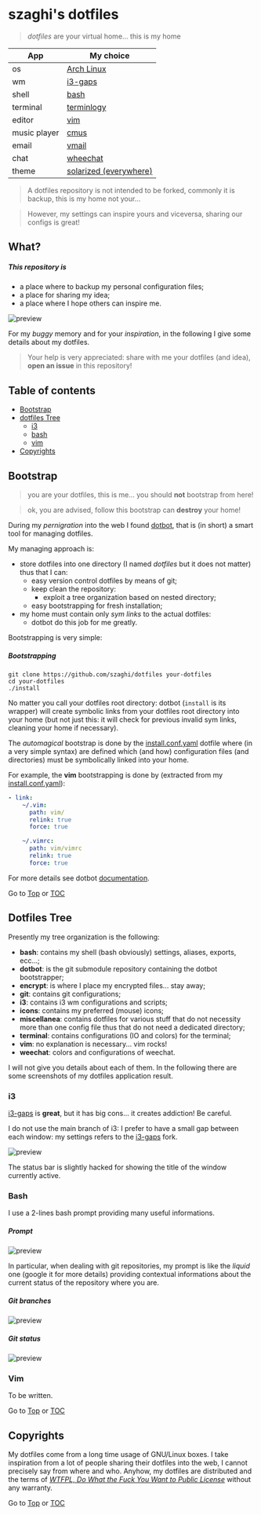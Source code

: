 <a name="top"></a>

# szaghi's dotfiles

> *dotfiles* are your virtual home... this is my home

|App          | My choice                                                      |
|-------------|----------------------------------------------------------------|
|os           | [Arch Linux](www.archlinux.org)                                |
|wm           | [i3-gaps](https://github.com/Airblader/i3)                     |
|shell        | [bash]( http://www.gnu.org/software/bash)                      |
|terminal     | [terminlogy](https://www.enlightenment.org/about-terminology)  |
|editor       | [vim](http://www.vim.org)                                      |
|music player | [cmus](https://cmus.github.io)                                 |
|email        | [vmail](https://github.com/danchoi/vmail)                      |
|chat         | [wheechat](https://weechat.org/)                               |
|theme        | [solarized (everywhere)](http://ethanschoonover.com/solarized) |

> A dotfiles repository is not intended to be forked, commonly it is backup, this is my home not your...

> However, my settings can inspire yours and viceversa, sharing our configs is great!

## What?

##### This repository is

+ a place where to backup my personal configuration files;
+ a place for sharing my idea;
+ a place where I hope others can inspire me.

![preview](screenshots/preview.png)

For my *buggy* memory and for your *inspiration*, in the following I give some details about my dotfiles.

> Your help is very appreciated: share with me your dotfiles (and idea), **open an issue** in this repository!

## Table of contents

- [Bootstrap](#bootstrap)
- [dotfiles Tree](#dotfiles-tree)
  - [i3](#i3)
  - [bash](#bash)
  - [vim](#vim)
- [Copyrights](#copyrights)

## Bootstrap

> you are your dotfiles, this is me... you should **not** bootstrap from here!

> ok, you are advised, follow this bootstrap can **destroy** your home!

During my *pernigration* into the web I found [dotbot](https://github.com/anishathalye/dotbot), that is (in short) a smart tool for managing dotfiles.

My managing approach is:

+ store dotfiles into one directory (I named *dotfiles* but it does not matter) thus that I can:
  + easy version control dotfiles by means of git;
  + keep clean the repository:
    + exploit a tree organization based on nested directory;
  + easy bootstrapping for fresh installation;
+ my home must contain only *sym links* to the actual dotfiles:
  + dotbot do this job for me greatly.

Bootstrapping is very simple:

##### Bootstrapping
```shell
git clone https://github.com/szaghi/dotfiles your-dotfiles
cd your-dotfiles
./install
```
No matter you call your dotfiles root directory: dotbot (`install` is its wrapper) will create symbolic links from your dotfiles root directory into your home (but not just this: it will check for previous invalid sym links, cleaning your home if necessary).

The *automagical* bootstrap is done by the [install.conf.yaml](https://github.com/szaghi/dotfiles/blob/master/install.conf.yaml) dotfile where (in a very simple syntax) are defined which (and how) configuration files (and directories) must be symbolically linked into your home.

For example, the **vim** bootstrapping is done by (extracted from my [install.conf.yaml](https://github.com/szaghi/dotfiles/blob/master/install.conf.yaml)):

```yaml
- link:
    ~/.vim:
      path: vim/
      relink: true
      force: true

    ~/.vimrc:
      path: vim/vimrc
      relink: true
      force: true
```

For more details see dotbot [documentation](https://github.com/anishathalye/dotbot).

Go to [Top](#top) or [TOC](#table-of-contents)

## Dotfiles Tree

Presently my tree organization is the following:

+ **bash**: contains my shell (bash obviously) settings, aliases, exports, ecc...;
+ **dotbot**: is the git submodule repository containing the dotbot bootstrapper;
+ **encrypt**: is where I place my encrypted files... stay away;
+ **git**: contains git configurations;
+ **i3**: contains i3 wm configurations and scripts;
+ **icons**: contains my preferred (mouse) icons;
+ **miscellanea**: contains dotfiles for various stuff that do not necessity more than one config file thus that do not need a dedicated directory;
+ **terminal**: contains configurations (IO and colors) for the terminal;
+ **vim**: no explanation is necessary... vim rocks!
+ **weechat**: colors and configurations of weechat.

I will not give you details about each of them. In the following there are some screenshots of my dotfiles application result.

### i3

[i3-gaps](https://github.com/Airblader/i3) is **great**, but it has big cons... it creates addiction! Be careful.

I do not use the main branch of i3: I prefer to have a small gap between each window: my settings refers to the [i3-gaps](https://github.com/Airblader/i3) fork.

![preview](screenshots/preview.png)

The status bar is slightly hacked for showing the title of the window currently active.

### Bash

I use a 2-lines bash prompt providing many useful informations.

##### Prompt

![preview](screenshots/bash-prompt.png)

In particular, when dealing with git repositories, my prompt is like the *liquid* one (google it for more details) providing contextual informations about the current status of the repository where you are.

##### Git branches

![preview](screenshots/bash-git-branches.png)

##### Git status

![preview](screenshots/bash-git-status.png)

### Vim

To be written.

Go to [Top](#top) or [TOC](#table-of-contents)

## Copyrights

My dotfiles come from a long time usage of GNU/Linux boxes. I take inspiration from a lot of people sharing their dotfiles into the web, I cannot precisely say from where and who. Anyhow, my dotfiles are distributed and the terms of [*WTFPL, Do What the Fuck You Want to Public License*](http://www.wtfpl.net/) without any warranty.

Go to [Top](#top) or [TOC](#table-of-contents)

